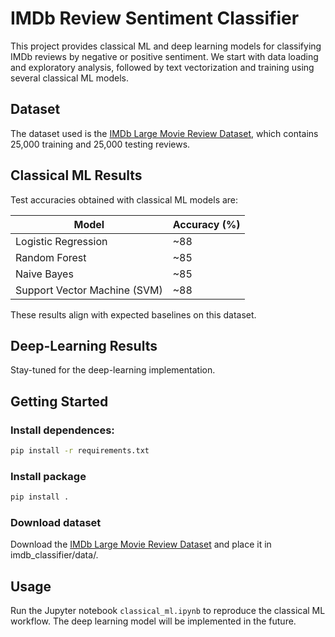 # IMDb Review Sentiment Classifier 
This project provides classical ML and deep learning models for classifying IMDb reviews by negative or positive sentiment. We start with data loading and exploratory analysis, followed by text vectorization and training using several classical ML models. 

## Dataset 
The dataset used is the [IMDb Large Movie Review Dataset](http://www.aclweb.org/anthology/P11-1015), which contains 25,000 training and 25,000 testing reviews.

## Classical ML Results
Test accuracies obtained with classical ML models are:

| Model                        | Accuracy (%) |
|------------------------------|--------------|
| Logistic Regression           | ~88          |
| Random Forest                | ~85          |
| Naive Bayes                  | ~85          |
| Support Vector Machine (SVM) | ~88          |

These results align with expected baselines on this dataset.

## Deep-Learning Results 
Stay-tuned for the deep-learning implementation.

## Getting Started 
### Install dependences:
```bash
pip install -r requirements.txt 
```

### Install package
```bash
pip install .
```

### Download dataset 
Download the [IMDb Large Movie Review Dataset](http://www.aclweb.org/anthology/P11-1015) and place it in imdb_classifier/data/.

## Usage 
Run the Jupyter notebook `classical_ml.ipynb` to reproduce the classical ML workflow. The deep learning model will be implemented in the future.
